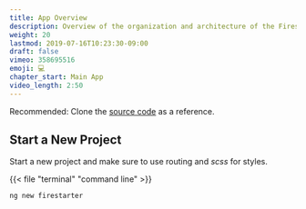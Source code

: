 ```yaml
---
title: App Overview
description: Overview of the organization and architecture of the Firestarter demo app.
weight: 20
lastmod: 2019-07-16T10:23:30-09:00
draft: false
vimeo: 358695516
emoji: 💻
chapter_start: Main App
video_length: 2:50
---
```


Recommended: Clone the [source code](https://github.com/codediodeio/angular-firestarter) as a reference. 

## Start a New Project

Start a new project and make sure to use routing and *scss* for styles. 

{{< file "terminal" "command line" >}}
```text
ng new firestarter
```
